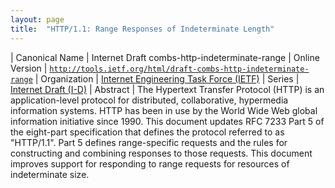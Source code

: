 ```yaml
---
layout: page
title:  "HTTP/1.1: Range Responses of Indeterminate Length"
---
```


| Canonical Name | Internet Draft combs-http-indeterminate-range
| Online Version | [`http://tools.ietf.org/html/draft-combs-http-indeterminate-range`](http://tools.ietf.org/html/draft-combs-http-indeterminate-range)
| Organization | [Internet Engineering Task Force (IETF)](..)
| Series | [Internet Draft (I-D)](..)
| Abstract | The Hypertext Transfer Protocol (HTTP) is an application-level protocol for distributed, collaborative, hypermedia information systems. HTTP has been in use by the World Wide Web global information initiative since 1990. This document updates RFC 7233 Part 5 of the eight-part specification that defines the protocol referred to as "HTTP/1.1". Part 5 defines range-specific requests and the rules for constructing and combining responses to those requests. This document improves support for responding to range requests for resources of indeterminate size.